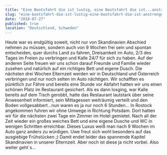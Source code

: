 ```yaml
---
title: "Eine Bootsfahrt die ist lustig, eine Bootsfahrt die ist...anstrengend!"
slug: "eine-bootsfahrt-die-ist-lustig-eine-bootsfahrt-die-ist-anstrengend"
date: "2018-07-27"
published: true
location: "Deutschland, Schweden"
---
```


Heute war es endgültig soweit, nicht nur von Skandinavien Abschied nehmen zu müssen, sondern auch von 9 Wochen frei sein und spontan entscheiden, quer durchs Land zu fahren, Dreisamkeit im Auto, 2/3 des Tages im Freien zu verbringen und Kalle 24/7 für sich zu haben. Auf der anderen Seite freuen wir uns schon darauf Freunde und Familie wieder zusehen und natürlich auf ein richtiges Bett und eigene Dusch. Die nächsten drei Wochen Elternzeit werden wir in Deutschland und Österreich verbringen und nur noch selten im Auto nächtigen.
Wir schafften es pünktlich zur Fähre und bereits eine Stunde vor Abfahrt hatten wir uns einen schönen Platz im Restaurant gesichert. Als es dann losging, war Kalle bereits auf dem Tisch gerobbt, hatte das Restaurant lautstark über seine Anwesenheit informiert, sein Mittagessen weiträumig verteilt und den Boden vollgesabbert...nun waren es ja nur noch 6 Stunden...
In Rostock angekommen fuhren wir ohne Umwege in Richtung Potsdam. Dort hatten wir für die nächsten zwei Tage ein Zimmer im Hotel gemietet. Nach all der Zeit wieder ein großes weiches Bett und eine eigene Dusche und WC in wenigen Schritten erreichbar. Dieses Luxus weiß man nach 9 Wochen im Auto ganz anders zu würdigen. Uwe freut sich wohl besonders auf das ausgiebige Frühstücken ;)
Damit endet leider das spannende Kapitel Skandinavien in unserer Elternzeit. Aber noch ist diese ja nicht vorbei. Also weiter geht´s...